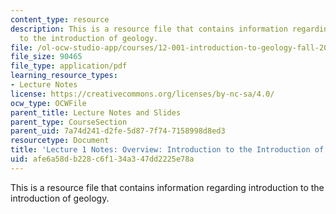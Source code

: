 ```yaml
---
content_type: resource
description: This is a resource file that contains information regarding introduction
  to the introduction of geology.
file: /ol-ocw-studio-app/courses/12-001-introduction-to-geology-fall-2013/afe6a58db228c6f134a347dd2225e78a_MIT12_001F13_Lec1Notes.pdf
file_size: 90465
file_type: application/pdf
learning_resource_types:
- Lecture Notes
license: https://creativecommons.org/licenses/by-nc-sa/4.0/
ocw_type: OCWFile
parent_title: Lecture Notes and Slides
parent_type: CourseSection
parent_uid: 7a74d241-d2fe-5d87-7f74-7158998d8ed3
resourcetype: Document
title: 'Lecture 1 Notes: Overview: Introduction to the Introduction of Geology'
uid: afe6a58d-b228-c6f1-34a3-47dd2225e78a
---
```

This is a resource file that contains information regarding introduction to the introduction of geology.